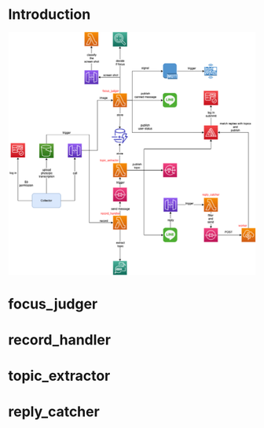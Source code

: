 # Introduction
![](architecture.png)

# focus_judger

# record_handler

# topic_extractor

# reply_catcher